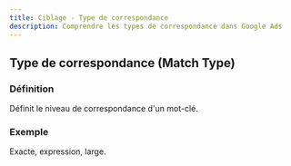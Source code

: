 ```yaml
---
title: Ciblage - Type de correspondance
description: Comprendre les types de correspondance dans Google Ads
---
```


## Type de correspondance (Match Type)

### Définition
Définit le niveau de correspondance d'un mot-clé.

### Exemple
Exacte, expression, large.